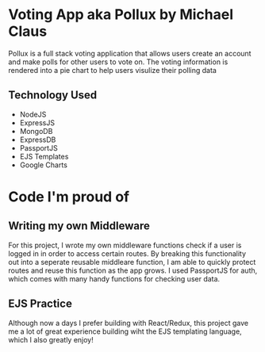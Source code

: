 # Voting App aka Pollux by Michael Claus

Pollux is a full stack voting application that allows users create an account and make polls for other users to vote on.  The voting information is rendered into a pie chart to help users visulize their polling data

## Technology Used
- NodeJS
- ExpressJS
- MongoDB
- ExpressDB
- PassportJS
- EJS Templates
- Google Charts

# Code I'm proud of

## Writing my own Middleware
For this project, I wrote my own middleware functions check if a user is logged in in order to access certain routes.  By breaking this functionality out into a seperate reusable middleare function, I am able to quickly protect routes and reuse this function as the app grows.  I used PassportJS for auth, which comes with many handy functions for checking user data.

## EJS Practice
Although now a days I prefer building with React/Redux, this project gave me a lot of great experience building wiht the EJS templating language, which I also greatly enjoy!




